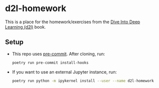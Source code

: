 # d2l-homework

This is a place for the homework/exercises from the [Dive Into Deep Learning (d2l)](https://d2l.ai) book.

## Setup

- This repo uses [pre-commit](https://pre-commit.com). After cloning, run:
  ```bash
  poetry run pre-commit install-hooks
  ```
- If you want to use an external Jupyter instance, run:
  ```bash
  poetry run python -m ipykernel install --user --name d2l-homework
  ```
